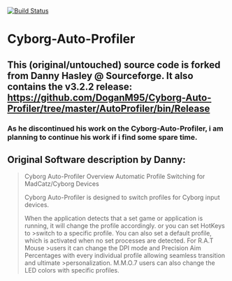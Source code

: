 [![Build Status](https://travis-ci.org/DoganM95/Cyborg-Auto-Profiler.svg?branch=master)](https://travis-ci.org/DoganM95/Cyborg-Auto-Profiler)

# Cyborg-Auto-Profiler
## This (original/untouched) source code is forked from Danny Hasley @ Sourceforge. It also contains the v3.2.2 release: https://github.com/DoganM95/Cyborg-Auto-Profiler/tree/master/AutoProfiler/bin/Release
### As he discontinued his work on the Cyborg-Auto-Profiler, i am planning to continue his work if i find some spare time.


## Original Software description by Danny:
>Cyborg Auto-Profiler Overview
>Automatic Profile Switching for MadCatz/Cyborg Devices
>
>Cyborg Auto-Profiler is designed to switch profiles for Cyborg input devices.
>
>When the application detects that a set game or application is running, it will change the profile accordingly. or you can set HotKeys to >switch to a specific profile. You can also set a default profile, which is activated when no set processes are detected. For R.A.T Mouse >users it can change the DPI mode and Precision Aim Percentages with every individual profile allowing seamless transition and ultimate >personalization. M.M.O.7 users can also change the LED colors with specific profiles.
